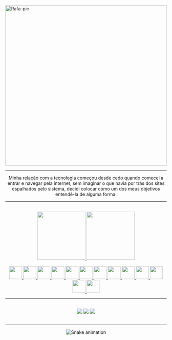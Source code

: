   <div>
  <img  alt="Rafa-pic" height="500px" width="100%"  src="https://user-images.githubusercontent.com/87951872/185541051-b024b096-51ce-4081-a1ef-331d450c77f2.jpg"/>
  </div>

<hr>
<div align="center">
  <p>
    Minha relação com a tecnologia começou desde cedo quando comecei a entrar e navegar pela internet, sem imaginar o que       havia por trás dos sites espalhados pelo sistema, decidi colocar como um dos meus objetivos entendê-la de alguma forma.   </p>
<div>
<hr>
<br>
<div align="center">
  <a href="https://github.com/rafaballerini">
  <img height="150em" src="https://github-readme-stats.vercel.app/api?username=gabriel-felberg&show_icons=true&theme=dark&include_all_commits=true&count_private=true"/>
  <img height="150em" src="https://github-readme-stats.vercel.app/api/top-langs/?username=gabriel-felberg&layout=compact&langs_count=7&theme=dark"/>
</div>
<br>
<div align="center" margin="1px">
    <img width:"30px" height="40px" src="https://cdn.jsdelivr.net/gh/devicons/devicon/icons/css3/css3-original.svg" /> 
    <img width:"30px" height="40px" src="https://cdn.jsdelivr.net/gh/devicons/devicon/icons/html5/html5-original.svg" />
    <img width:"30px" height="40px" src="https://cdn.jsdelivr.net/gh/devicons/devicon/icons/javascript/javascript-original.svg" />
    <img width:"30px" height="40px" src="https://cdn.jsdelivr.net/gh/devicons/devicon/icons/typescript/typescript-original.svg" />
    <img width:"30px" height="40px" src="https://cdn.jsdelivr.net/gh/devicons/devicon/icons/react/react-original-wordmark.svg" />
    <img width:"30px" height="40px" src="https://cdn.jsdelivr.net/gh/devicons/devicon/icons/redux/redux-original.svg" />
    <img width:"30px" height="40px" src="https://cdn.jsdelivr.net/gh/devicons/devicon/icons/docker/docker-original.svg" />
    <img width:"30px" height="40px" src="https://cdn.jsdelivr.net/gh/devicons/devicon/icons/markdown/markdown-original.svg" />
    <img width:"30px" height="40px" src="https://cdn.jsdelivr.net/gh/devicons/devicon/icons/materialui/materialui-original.svg" />
    <img width:"30px" height="40px" src="https://cdn.jsdelivr.net/gh/devicons/devicon/icons/nextjs/nextjs-original-wordmark.svg" />
    <img width:"30px" height="40px" src="https://cdn.jsdelivr.net/gh/devicons/devicon/icons/nodejs/nodejs-original-wordmark.svg" />
    <img width:"30px" height="40px" src="https://cdn.jsdelivr.net/gh/devicons/devicon/icons/postgresql/postgresql-original.svg" />
    <img width:"30px" height="40px" src="https://cdn.jsdelivr.net/gh/devicons/devicon/icons/trello/trello-plain.svg" />
    <!-- <img src="https://cdn.jsdelivr.net/gh/devicons/devicon/icons/python/python-original.svg" /> -->    
</div>

  
  <hr>
  
  <br>
<div align="center"> 
  <a href="https://www.instagram.com/ggabriel.pereira" target="_blank"><img src="https://img.shields.io/badge/-Instagram-%23E4405F?style=for-the-badge&logo=instagram&logoColor=white" target="_blank"></a>
  <a href = "mailto:ggabriel.p2003@gmail.com"><img src="https://img.shields.io/badge/-Gmail-%23333?style=for-the-badge&logo=gmail&logoColor=white" target="_blank"></a>
  <a href="https://www.linkedin.com/in/gabrielpereirakenzieacademy/" target="_blank"><img src="https://img.shields.io/badge/-LinkedIn-%230077B5?style=for-the-badge&logo=linkedin&logoColor=white" target="_blank"></a> 
 <br>
 <br>
   <hr>
   
  ![Snake animation](https://github.com/gabriel-felberg/gabriel-felberg/blob/output/github-contribution-grid-snake.svg)
 
</div>
